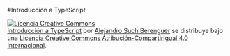 #Introducción a TypeScript

<a rel="license" href="http://creativecommons.org/licenses/by-sa/4.0/"><img alt="Licencia Creative Commons" style="border-width:0" src="https://i.creativecommons.org/l/by-sa/4.0/88x31.png" /></a><br /><span xmlns:dct="http://purl.org/dc/terms/" href="http://purl.org/dc/dcmitype/InteractiveResource" property="dct:title" rel="dct:type"><a href="http://alejandrosuch.github.io/seminarios/typescript/" target="_blank">Introducción a TypeScript</a></span> por <a xmlns:cc="http://creativecommons.org/ns#" href="http://www.twitter.com/alejandro_such" property="cc:attributionName" rel="cc:attributionURL">Alejandro Such Berenguer</a> se distribuye bajo una <a rel="license" href="http://creativecommons.org/licenses/by-sa/4.0/">Licencia Creative Commons Atribución-CompartirIgual 4.0 Internacional</a>.
